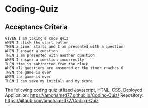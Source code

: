 # Coding-Quiz
## Acceptance Criteria 
```
GIVEN I am taking a code quiz
WHEN I click the start button
THEN a timer starts and I am presented with a question
WHEN I answer a question
THEN I am presented with another question
WHEN I answer a question incorrectly
THEN time is subtracted from the clock
WHEN all questions are answered or the timer reaches 0
THEN the game is over
WHEN the game is over
THEN I can save my initials and my score
```


The following coding quiz utilized Javascript, HTML, CSS.
Deployed Application: https://amohamed77.github.io/Coding-Quiz/
Repository: https://github.com/amohamed77/Coding-Quiz